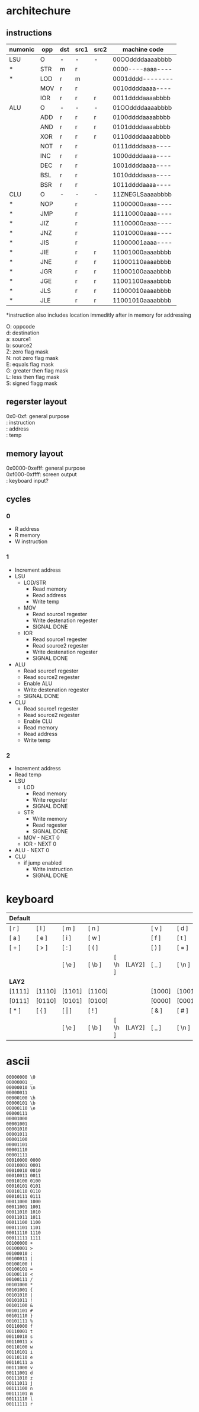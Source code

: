 
# architechure

## instructions

| numonic | opp | dst | src1 | src2 | machine code |
|---|---|---|---|---|---|
| LSU | O | - | - | - | 00OOddddaaaabbbb |
| * | STR | m | r |   | 0000----aaaa---- |
| * | LOD | r | m |   | 0001dddd-------- |
|   | MOV | r | r |   | 0010ddddaaaa---- |
|   | IOR | r | r | r | 0011ddddaaaabbbb |
| ALU | O | - | - | - | 01OOddddaaaabbbb |
|   | ADD | r | r | r | 0100ddddaaaabbbb |
|   | AND | r | r | r | 0101ddddaaaabbbb |
|   | XOR | r | r | r | 0110ddddaaaabbbb |
|   | NOT | r | r |   | 0111ddddaaaa---- |
|   | INC | r | r |   | 1000ddddaaaa---- |
|   | DEC | r | r |   | 1001ddddaaaa---- |
|   | BSL | r | r |   | 1010ddddaaaa---- |
|   | BSR | r | r |   | 1011ddddaaaa---- |
| CLU | O | - | - | - | 11ZNEGLSaaaabbbb |
| * | NOP |   | r |   | 11000000aaaa---- |
| * | JMP |   | r |   | 11110000aaaa---- |
| * | JIZ |   | r |   | 11100000aaaa---- |
| * | JNZ |   | r |   | 11010000aaaa---- |
| * | JIS |   | r |   | 11000001aaaa---- |
| * | JIE |   | r | r | 11001000aaaabbbb |
| * | JNE |   | r | r | 11000110aaaabbbb |
| * | JGR |   | r | r | 11000100aaaabbbb |
| * | JGE |   | r | r | 11001100aaaabbbb |
| * | JLS |   | r | r | 11000010aaaabbbb |
| * | JLE |   | r | r | 11001010aaaabbbb |

*instruction also includes location immeditly after in memory for addressing

O: oppcode  
d: destination  
a: source1  
b: source2  
Z: zero flag mask  
N: not zero flag mask  
E: equals flag mask  
G: greater then flag mask  
L: less then flag mask  
S: signed flagg mask  

## regerster layout

0x0-0xf: general purpose  
: instruction  
: address  
: temp  

## memory layout

0x0000-0xefff: general purpose  
0xf000-0xffff: screen output  
: keyboard input?  

## cycles

### 0

- R address
- R memory
- W instruction

### 1

- Increment address
- LSU
    - LOD/STR
        - Read memory
        - Read address
        - Write temp
    - MOV
        - Read source1 regester
        - Write destenation regester
        - SIGNAL DONE
    - IOR
        - Read source1 regester
        - Read source2 regester
        - Write destenation regester
        - SIGNAL DONE
- ALU
    - Read source1 regester
    - Read source2 regester
    - Enable ALU
    - Write destenation regester
    - SIGNAL DONE
- CLU
    - Read source1 regester
    - Read source2 regester
    - Enable CLU
    - Read memory
    - Read address
    - Write temp

### 2

- Increment address
- Read temp
- LSU
    - LOD
        - Read memory
        - Write regester
        - SIGNAL DONE
    - STR
        - Write memory
        - Read regester
        - SIGNAL DONE
    - MOV - NEXT 0
    - IOR - NEXT 0
- ALU - NEXT 0
- CLU
    - if jump enabled
        - Write instruction
        - SIGNAL DONE

# keyboard

|**Default**|   |   |   |   |   |   |   |   |   |
|---|---|---|---|---|---|---|---|---|---|
|[ r  ]|[ l  ]|[ m  ]|[ n  ]|      |      |[ v  ]|[ d  ]|[ z  ]|[ j  ]| 111xxx
|[ a  ]|[ e  ]|[ i  ]|[ w  ]|      |      |[ f  ]|[ t  ]|[ s  ]|[ x  ]| 110xxx
|[ +  ]|[ >  ]|[ :  ]|[ (  ]|      |      |[ )  ]|[ =  ]|[ <  ]|[ /  ]| 100xxx
|      |      |[ \e ]|[ \b ]|[ \h ]|[LAY2]|[ _  ]|[ \n ]|      |      |
|**LAY2**|   |   |   |   |   |   |   |   |   |
|[1111]|[1110]|[1101]|[1100]|      |      |[1000]|[1001]|[1010]|[1011]| 011xxx
|[0111]|[0110]|[0101]|[0100]|      |      |[0000]|[0001]|[0010]|[0011]| 010xxx
|[ *  ]|[ {  ]|[ \| ]|[ !  ]|      |      |[ &  ]|[ #  ]|[ }  ]|[ %  ]| 101xxx
|      |      |[ \e ]|[ \b ]|[ \h ]|[LAY2]|[ _  ]|[ \n ]|      |      |

# ascii

```
00000000 \0  
00000001 _  
00000010 \n  
00000011  
00000100 \h  
00000101 \b  
00000110 \e  
00000111  
00001000  
00001001  
00001010  
00001011  
00001100  
00001101  
00001110  
00001111  
00010000 0000  
00010001 0001  
00010010 0010  
00010011 0011  
00010100 0100  
00010101 0101  
00010110 0110  
00010111 0111  
00011000 1000  
00011001 1001  
00011010 1010  
00011011 1011  
00011100 1100  
00011101 1101  
00011110 1110  
00011111 1111  
00100000 +  
00100001 >  
00100010 :  
00100011 (  
00100100 )  
00100101 =  
00100110 <  
00100111 /  
00101000 *  
00101001 {  
00101010 |  
00101011 !  
00101100 &  
00101101 #  
00101110 }  
00101111 %  
00110000 f  
00110001 t  
00110010 s  
00110011 x  
00110100 w  
00110101 i  
00110110 e  
00110111 a  
00111000 v  
00111001 d  
00111010 z  
00111011 j  
00111100 n  
00111101 m  
00111110 l  
00111111 r  
```
